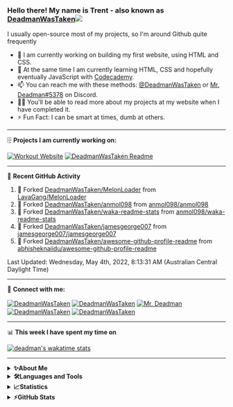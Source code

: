 ### Hello there! My name is Trent - also known as [DeadmanWasTaken](https://www.google.com)<img src="https://media.giphy.com/media/hvRJCLFzcasrR4ia7z/giphy.gif" width="25px">
I usually open-source most of my projects, so I'm around Github quite frequently

- 🔭 I am currently working on building my first website, using HTML and CSS.
- 🌱 At the same time I am currently learning HTML, CSS and hopefully eventually JavaScript with [Codecademy](https://codecademy.com).
- 📫 You can reach me with these methods: [@DeadmanWasTaken](https://twitter.com/DeadmanWasTaken) or [Mr. Deadman#5378](https://discord.com) on Discord.
- 🧑‍💻 You'll be able to read more about my projects at my website when I have completed it.
- ⚡ Fun Fact: I can be smart at times, dumb at others.

---

🗄 <b>Projects I am currently working on:</b>

[![Workout Website](https://github-readme-stats.vercel.app/api/pin/?username=DeadmanWasTaken&repo=workoutwebsite)](https://github.com/DeadmanWasTaken/WorkoutWebsite)
[![DeadmanWasTaken Readme](https://github-readme-stats.vercel.app/api/pin/?username=DeadmanWasTaken&repo=R6-S-Attachments-Website)](https://github.com/DeadmanWasTaken/R6-S-Attachments-Website)

---

👀 <b>Recent GitHub Activity</b>
  
<!--RECENT_ACTIVITY:start-->
1. 🔱 Forked [DeadmanWasTaken/MelonLoader](https://github.com/DeadmanWasTaken/MelonLoader) from [LavaGang/MelonLoader](https://github.com/LavaGang/MelonLoader)
2. 🔱 Forked [DeadmanWasTaken/anmol098](https://github.com/DeadmanWasTaken/anmol098) from [anmol098/anmol098](https://github.com/anmol098/anmol098)
3. 🔱 Forked [DeadmanWasTaken/waka-readme-stats](https://github.com/DeadmanWasTaken/waka-readme-stats) from [anmol098/waka-readme-stats](https://github.com/anmol098/waka-readme-stats)
4. 🔱 Forked [DeadmanWasTaken/jamesgeorge007](https://github.com/DeadmanWasTaken/jamesgeorge007) from [jamesgeorge007/jamesgeorge007](https://github.com/jamesgeorge007/jamesgeorge007)
5. 🔱 Forked [DeadmanWasTaken/awesome-github-profile-readme](https://github.com/DeadmanWasTaken/awesome-github-profile-readme) from [abhisheknaiidu/awesome-github-profile-readme](https://github.com/abhisheknaiidu/awesome-github-profile-readme)
<!--RECENT_ACTIVITY:end-->

<!--RECENT_ACTIVITY:last_update-->
Last Updated: Wednesday, May 4th, 2022, 8:13:31 AM (Australian Central Daylight Time)
<!--RECENT_ACTIVITY:last_update_end-->

---

🔗 <b>Connect with me:</b>

<p align="left">
<a href="https://twitter.com/DeadmanWasTaken" target="blank"><img align="center" src="https://raw.githubusercontent.com/rahuldkjain/github-profile-readme-generator/master/src/images/icons/Social/twitter.svg" alt="DeadmanWasTaken" height="30" width="40" /></a>
<a href="https://www.youtube.com/channel/UCrF_XcG4z8QQDAf-PHXUI0A" target="blank"><img align="center" src="https://raw.githubusercontent.com/rahuldkjain/github-profile-readme-generator/master/src/images/icons/Social/youtube.svg" alt="DeadmanWasTaken" height="30" width="40" /></a>
<a href="https://discord.com" target="blank"><img align="center" src="https://raw.githubusercontent.com/peterthehan/peterthehan/master/assets/discord.svg" alt="Mr. Deadman" height="30" width="40" /></a>
 <a href="https://github.com/DeadmanWasTaken" target="blank"><img align="center" src="https://raw.githubusercontent.com/rahuldkjain/github-profile-readme-generator/master/src/images/icons/Social/github.svg" alt="DeadmanWasTaken" height="30" width="40" /></a>
 <a href="https://www.reddit.com/user/DeadmanWasTaken" target="blank"><img align="center" src="https://raw.githubusercontent.com/rahuldkjain/github-profile-readme-generator/master/src/images/icons/Social/reddit.svg" alt="DeadmanWasTaken" height="30" width="40" /></a>

---
📊 <b>This week I have spent my time on</b>

[![deadman's wakatime stats](https://github-readme-stats.vercel.app/api/wakatime?username=deadmanwastaken)](https://github.com/anuraghazra/github-readme-stats)
  
---
  
<details>
  <summary><b>✨About Me</b></summary>
  <br/>

I am a Starter Web Developer with less than 1 year of experience in developing websites, as you can see with my repositories

I'll eventually add more here, but for now that's about it.
</details>
  
<details>
  <summary><b>🛠️Languages and Tools</b></summary>
  <br/>
   <p align="left">
   <a href="https://visualstudio.microsoft.com" target="_blank"> <img src="https://raw.githubusercontent.com/github/explore/80688e429a7d4ef2fca1e82350fe8e3517d3494d/topics/visual-studio-code/visual-studio-code.png" alt="angular" width="40" height="40"/>
    <a href="https://visualstudio.microsoft.com" target="_blank"> <img src="https://winaero.com/blog/wp-content/uploads/2019/02/visual-studio-2019-purple-icon2.png" alt="angular" width="40" height="40"/>
    <a href="https://www.w3schools.com/html/default.asp" target="_blank"> <img src="https://raw.githubusercontent.com/github/explore/80688e429a7d4ef2fca1e82350fe8e3517d3494d/topics/html/html.png" alt="angular" width="40" height="40"/>
    <a href="https://www.w3schools.com/css/default.asp" target="_blank"> <img src="https://raw.githubusercontent.com/github/explore/80688e429a7d4ef2fca1e82350fe8e3517d3494d/topics/css/css.png" alt="angular" width="40" height="40"/></a>
</details> 
      
<details>
  <summary><b>📈Statistics</b></summary>
  <br/>
<!--START_SECTION:waka-->
![Code Time](http://img.shields.io/badge/Code%20Time-30%20hrs%2041%20mins-blue)

**I'm an Early 🐤** 

```text
🌞 Morning    10 commits     █░░░░░░░░░░░░░░░░░░░░░░░░   6.41% 
🌆 Daytime    91 commits     ██████████████░░░░░░░░░░░   58.33% 
🌃 Evening    54 commits     ████████░░░░░░░░░░░░░░░░░   34.62% 
🌙 Night      1 commits      ░░░░░░░░░░░░░░░░░░░░░░░░░   0.64%

```
📅 **I'm Most Productive on Sunday** 

```text
Monday       16 commits     ██░░░░░░░░░░░░░░░░░░░░░░░   10.26% 
Tuesday      9 commits      █░░░░░░░░░░░░░░░░░░░░░░░░   5.77% 
Wednesday    3 commits      ░░░░░░░░░░░░░░░░░░░░░░░░░   1.92% 
Thursday     2 commits      ░░░░░░░░░░░░░░░░░░░░░░░░░   1.28% 
Friday       12 commits     ██░░░░░░░░░░░░░░░░░░░░░░░   7.69% 
Saturday     12 commits     ██░░░░░░░░░░░░░░░░░░░░░░░   7.69% 
Sunday       102 commits    ████████████████░░░░░░░░░   65.38%

```


📊 **This Week I Spent My Time On** 

```text
⌚︎ Time Zone: Australia/Adelaide

💬 Programming Languages: 
No Activity Tracked This Week

🔥 Editors: 
No Activity Tracked This Week

💻 Operating System: 
No Activity Tracked This Week

```

**I Mostly Code in HTML** 

```text
HTML                     2 repos             ████████████████░░░░░░░░░   66.67% 
C#                       1 repo              ████████░░░░░░░░░░░░░░░░░   33.33%

```


**Timeline**

![Chart not found](https://raw.githubusercontent.com/DeadmanWasTaken/DeadmanWasTaken/main/charts/bar_graph.png) 


 Last Updated on 03/05/2022 22:38:55 UTC
<!--END_SECTION:waka-->
</details> 

<details>
  <summary><b>⚡GitHub Stats</b></summary>
  <img align="left" alt="DeadmanWasTaken's GitHub Stats" src="https://github-readme-stats.vercel.app/api?username=DeadmanWasTaken&show_icons=true&hide_border=true" />
</details>

